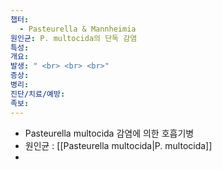 ```yaml
---
챕터:
  - Pasteurella & Mannheimia
원인균: P. multocida의 단독 감염
특성: 
개요: 
발생: " <br> <br> <br>"
증상: 
병리: 
진단/치료/예방: 
족보: 
---
```

- Pasteurella multocida 감염에 의한 호흡기병
- 원인균 : [[Pasteurella multocida|P. multocida]]
-  